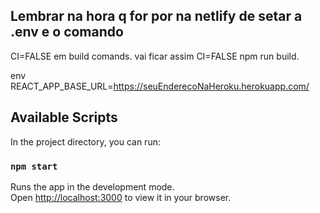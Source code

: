 ## Lembrar na hora q for por na netlify de setar a .env e o comando
CI=FALSE em build comands.
vai ficar assim CI=FALSE npm run build.

env
REACT_APP_BASE_URL=https://seuEnderecoNaHeroku.herokuapp.com/

## Available Scripts

In the project directory, you can run:

### `npm start`

Runs the app in the development mode.\
Open [http://localhost:3000](http://localhost:3000) to view it in your browser.

